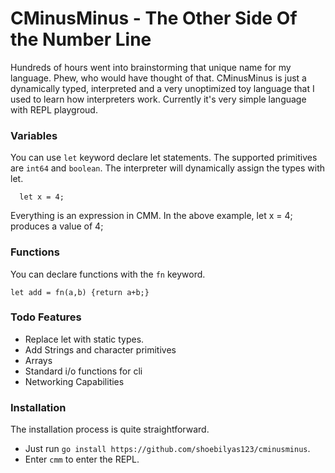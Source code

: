 # CMinusMinus - The Other Side Of the Number Line

Hundreds of hours went into brainstorming that unique name for my language. Phew, who would have thought of that. CMinusMinus is just a dynamically typed, interpreted and a very unoptimized toy language that I used to learn how interpreters work. Currently it's very simple language with REPL playgroud.

### Variables

You can use `let` keyword declare let statements. The supported primitives are `int64` and `boolean`. The interpreter will dynamically assign the types with let.

```
  let x = 4;
```

Everything is an expression in CMM. In the above example, let x = 4; produces a value of 4;

### Functions

You can declare functions with the `fn` keyword.

```
let add = fn(a,b) {return a+b;}
```

### Todo Features

- Replace let with static types.
- Add Strings and character primitives
- Arrays
- Standard i/o functions for cli
- Networking Capabilities

### Installation

The installation process is quite straightforward.

- Just run `go install https://github.com/shoebilyas123/cminusminus`.
- Enter `cmm` to enter the REPL.
